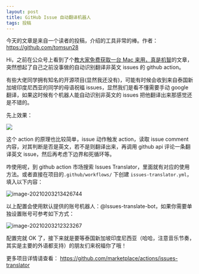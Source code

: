 ```yaml
---
layout: post
title: GitHub Issue 自动翻译机器人
tags: 投稿
---
```


今天的文章是来自一个读者的投稿，介绍的工具非常的棒。作者：https://github.com/tomsun28

Hi，之前在公众号上看到了个[教大家免费获取一台 Mac 来用，真是机智](https://mp.weixin.qq.com/s?__biz=MzA3MzE4ODY0Mg==&tempkey=MTA5OV9oNkxlMk9NMmNWVERPWStZTkhRUlpZak9aNUtCZXhvLWtkcjR2N1M4TnFvNlRpY0h3YUVhYTRCWUtsWi1xc3JpbEtQanRZSWRhUlFIYTZ3ZGhibDNnOFdGbGhEOElQWXZFWGNBV3dXOE5Jd2ZOQ0xsMno1VlpSMml1SGFNM0E2SWZXWFdjTFdqcG56ME9ZRXR2dEN6Um50SktKYzBTTmpNd2tGbnBRfn4%3D&chksm=0885131a3ff29a0c696574d69221dd62483f1c1ad32e1e02ae3cb5c586c77268037ec17228e8&__mpa_temp_link_flag=1&token=1243173053#rd)的文章，突然想起了自己之前没事做的自动识别翻译非英文 issues 的 github action。  

有些大佬同学拥有知名的开源项目(显然我还没有)，可能有时候会收到来自泰国新加坡印度尼西亚的同学的母语祝福 issues，显然我们是看不懂需要手动 google 翻译，如果这时候有个机器人能自动识别非英文的 issues 把他翻译出来那感觉还是不错的。

先上效果：

![](https://raw.githubusercontent.com/ZhuPeng/pic/master/images/compress_issue-demo.png)   

这个 action 的原理也比较简单，issue 动作触发 action，读取 issue comment 内容，对其判断是否是英文，若不是则翻译出来，再调用 github api 评论一条翻译英文 issue，然后再考虑下边界和死循环等。  

咋使用呢，到 github action 市场搜索 Issues Translator，里面就有对应的使用方法。或者直接在项目的`.github/workflows/` 下创建 `issues-translator.yml`，填入以下内容：  

![image-20210203213426744](https://raw.githubusercontent.com/ZhuPeng/pic/master/images/compress_image-20210203213426744.png)

以上配置会使用默认提供的账号机器人：@Issues-translate-bot，如果你需要单独设置账号可参考如下方式：

![image-20210203212323267](https://raw.githubusercontent.com/ZhuPeng/pic/master/images/compress_image-20210203212323267.png)

配置完就 OK 了，接下来就是要等泰国新加坡印度尼西亚（哈哈，注意音乐节奏，其实是主要的外语都支持）的朋友们来祝福你了哦！  

更多项目详情请查看： https://github.com/marketplace/actions/issues-translator 
